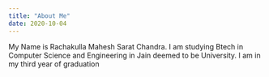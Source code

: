 ```yaml
---
title: "About Me"
date: 2020-10-04
---
```


My Name is Rachakulla Mahesh Sarat Chandra. 
I am studying Btech in Computer Science and Engineering in Jain deemed to be University.
I am in my third year of graduation
